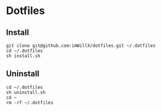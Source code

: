 # Dotfiles

## Install

```
git clone git@github.com:imWillX/dotfiles.git ~/.dotfiles
cd ~/.dotfiles
sh install.sh
```

## Uninstall

```
cd ~/.dotfiles
sh uninstall.sh
cd ~
rm -rf ~/.dotfiles
```
